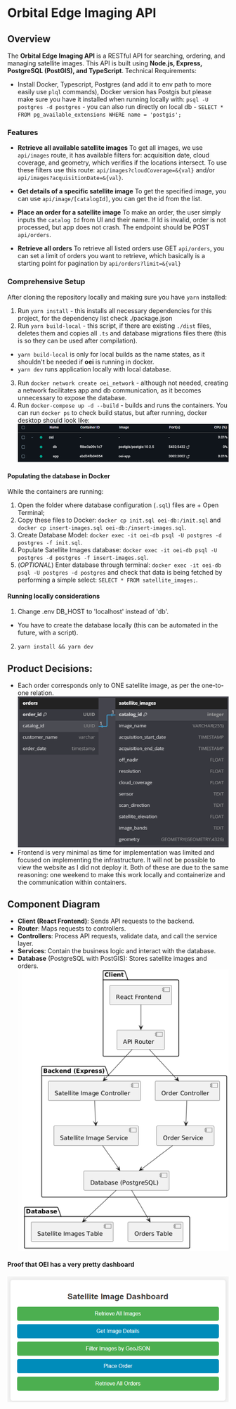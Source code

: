 # Orbital Edge Imaging API

## Overview
The **Orbital Edge Imaging API** is a RESTful API for searching, ordering, and managing satellite images. This API is built using **Node.js, Express, PostgreSQL (PostGIS), and TypeScript**. Technical Requirements:
- Install Docker, Typescript, Postgres (and add it to env path to more easily use `plql` commands), Docker version has Postgis but please make sure you have it installed when running locally with: `psql -U postgres -d postgres` - you can also run directly on local db - `SELECT * FROM pg_available_extensions WHERE name = 'postgis';`

### Features
- **Retrieve all available satellite images**
To get all images, we use `api/images` route, it has available filters for: acquisition date, cloud coverage, and geometry, which verifies if the locations intersect. To use these filters use this route: `api/images?cloudCoverage=&{val}` and/or `api/images?acquisitionDate=&{val}`.

- **Get details of a specific satellite image**
To get the specified image, you can use `api/image/[catalogId]`, you can get the id from the list.

- **Place an order for a satellite image**
To make an order, the user simply inputs the `catalog Id` from UI and their name. If Id is invalid, order is not processed, but app does not crash. The endpoint should be POST `api/orders`.

- **Retrieve all orders**
To retrieve all listed orders use GET `api/orders`,  you can set a limit of orders you want to retrieve, which basically is a starting point for pagination by `api/orders?limit=&{val}`


### Comprehensive Setup

After cloning the repository locally and making sure you have `yarn` installed:
1. Run `yarn install` - this installs all necessary dependencies for this project, for the dependency list check ./package.json
2. Run `yarn build-local` - this script, if there are existing `./dist` files, deletes them and copies all `.ts` and database migrations files there (this is so they can be used after compilation).
- `yarn build-local` is only for local builds as the name states, as it shouldn't be needed if **oei** is running in docker.
- `yarn dev` runs application locally with local database.
3. Run `docker network create oei_network` - although not needed, creating a network facilitates app and db communication, as it becomes unnecessary to expose the database.
4. Run `docker-compose up -d --build` - builds and runs the containers. You can run `docker ps` to check build status, but after running, docker desktop should look like:
![Docker](docs/docker.png)

#### Populating the database in Docker

While the containers are running:
1. Open the folder where database configuration (`.sql`) files are + Open Terminal;
2. Copy these files to Docker: `docker cp init.sql oei-db:/init.sql` and `docker cp insert-images.sql oei-db:/insert-images.sql`.
3. Create Database Model: `docker exec -it oei-db psql -U postgres -d postgres -f init.sql`.
4. Populate Satellite Images database: `docker exec -it oei-db psql -U postgres -d postgres -f insert-images.sql`.
5. (_OPTIONAL_) Enter database through terminal: `docker exec -it oei-db psql -U postgres -d postgres` and check that data is being fetched by performing a simple select: `SELECT * FROM satellite_images;`.

#### Running locally considerations
1. Change .env DB_HOST to 'localhost' instead of 'db'.
- You have to create the database locally (this can be automated in the future, with a script).
2. `yarn install && yarn dev`


## Product Decisions:
- Each order corresponds only to ONE satellite image, as per the one-to-one relation.
![RelationalDatabaseModel](docs/dbmodel.png)
- Frontend is very minimal as time for implementation was limited and focused on implementing the infrastructure. It will not be possible to view the website as I did not deploy it. Both of these are due to the same reasoning: one weekend to make this work locally and containerize and the communication within containers.

## Component Diagram
- **Client (React Frontend)**: Sends API requests to the backend.
- **Router**: Maps requests to controllers.
- **Controllers**: Process API requests, validate data, and call the service layer.
- **Services**: Contain the business logic and interact with the database.
- **Database** (PostgreSQL with PostGIS): Stores satellite images and orders.
![Components Diagram](docs/components.png)

#### Proof that OEI has a very pretty dashboard
![Dashboard](docs/dashboard.png)
